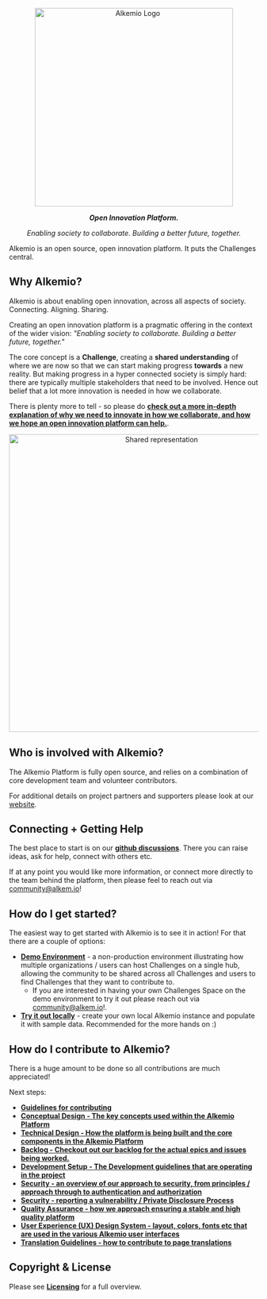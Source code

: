 
<p align="center">
  <a href="https://alkemio.foundation/" target="blank"><img src="https://alkemio.foundation/uploads/logos/alkemio-logo.svg" width="400" alt="Alkemio Logo" /></a>
</p>
<p align="center"><i><b>Open Innovation Platform.</b></i></p>
<p align="center"><i>Enabling society to collaborate. Building a better future, together.</i></p>

Alkemio is an open source, open innovation platform. It puts the Challenges central.  

<p></p>

## Why Alkemio?
Alkemio is about enabling open innovation, across all aspects of society. Connecting. Aligning. Sharing. 

Creating an open innovation platform is a pragmatic offering in the context of the wider vision: <i>"Enabling society to collaborate. Building a better future, together."</i>

The core concept is a **Challenge**, creating a **shared understanding** of where we are now so that we can start making progress **towards** a new reality. But making progress in a hyper connected society is simply hard: there are typically multiple stakeholders that need to be involved. Hence out belief that a lot more innovation is needed in how we collaborate.

There is plenty more to tell - so please do **[check out a more in-depth explanation of why we need to innovate in how we collaborate, and how we hope an open innovation platform can help.](./docs/why-alkemio.md)**. 

<p align="center">
<img src="./docs/images/visual-challenge-shared-representation.jpg" alt="Shared representation" width="600" />
</p>

## Who is involved with Alkemio?
The Alkemio Platform is fully open source, and relies on a combination of core development team and volunteer contributors. 

For additional details on project partners and supporters please look at our [website](https://alkem.io). 

## Connecting + Getting Help
The best place to start is on our **[github discussions](https://github.com/alkem-io/alkemio/discussions)**. There you can raise ideas, ask for help, connect with others etc. 

If at any point you would like more information, or connect more directly to the team behind the platform, then please feel to reach out via <community@alkem.io>!

## How do I get started?
The easiest way to get started with Alkemio is to see it in action! For that there are a couple of options:
* **[Demo Environment](https://demo.alkem.io)** - a non-production environment illustrating how multiple organizations / users can host Challenges on a single hub, allowing the community to be shared across all Challenges and users to find Challenges that they want to contribute to. 
  * If you are interested in having your own Challenges Space on the demo environment to try it out please reach out via <community@alkem.io>!.  
* **[Try it out locally](https://www.github.com/alkem-io/demo)** - create your own local Alkemio instance and populate it with sample data. Recommended for the more hands on :)
## How do I contribute to Alkemio?
There is a huge amount to be done so all contributions are much appreciated! 

Next steps:
* **[Guidelines for contributing](docs/contributing.md)** 
* **[Conceptual Design - The key concepts used within the Alkemio Platform](docs/conceptual-design.md)**
* **[Technical Design - How the platform is being built and the core components in the Alkemio Platform](docs/technical-design.md)**
* **[Backlog - Checkout out our backlog for the actual epics and issues being worked.](https://app.zenhub.com/workspaces/alkemio-5ecb98b262ebd9f4aec4194c/board)** 
* **[Development Setup - The Development guidelines that are operating in the project](docs/development-guidelines.md)**
* **[Security - an overview of our approach to security, from principles / approach through to authentication and authorization](docs/security-overview.md)** 
* **[Security - reporting a vulnerability / Private Disclosure Process](https://github.com/alkem-io/.github/blob/master/SECURITY.md)**
* **[Quality Assurance - how we approach ensuring a stable and high quality platform](docs/quality-assurance.md)**
* **[User Experience (UX) Design System - layout, colors, fonts etc that are  used in the various Alkemio user interfaces](docs/ux-design-system.md)**
* **[Translation Guidelines - how to contribute to page translations](docs/translation-helping-out.md)**

## Copyright & License
Please see **[Licensing](LICENSES.md)** for a full overview. 





